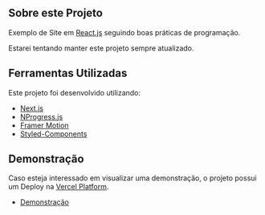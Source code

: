 ## Sobre este Projeto

Exemplo de Site em [React.js](https://reactjs.org/) seguindo boas práticas de programação.

Estarei tentando manter este projeto sempre atualizado.

## Ferramentas Utilizadas

Este projeto foi desenvolvido utilizando:

- [Next.js](https://nextjs.org/)
- [NProgress.js](https://ricostacruz.com/nprogress/)
- [Framer Motion](https://www.framer.com/motion/)
- [Styled-Components](https://styled-components.com/)

## Demonstração

Caso esteja interessado em visualizar uma demonstração, o projeto possui um Deploy na [Vercel Platform](https://vercel.com/new?utm_medium=default-template&filter=next.js&utm_source=create-next-app&utm_campaign=create-next-app-readme).

- [Demonstração](https://next-nprogress-motion.vercel.app/)
